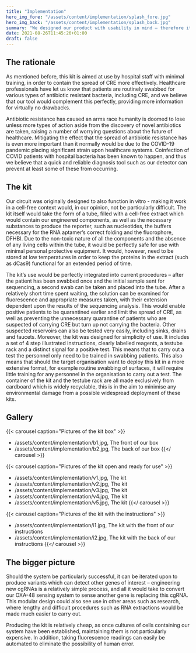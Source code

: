 ```yaml
---
title: "Implementation"
hero_img_fore: "/assets/content/implementation/splash_fore.jpg"
hero_img_back: "/assets/content/implementation/splash_back.jpg"
summary: "We designed our product with usability in mind – therefore its finished form would take the form of a tube with a cell-free solution swabs can be submerged into. The solution would contain all the necessary components to produce the fluorescent reporter without containing any living cells, eliminating the risk of contamination. Should the kit be successful, iterating on it to detect different genes would be trivial, as only the sensing portion of our cgRNA would need to be changed to complement the mRNA of interest."
date: 2021-08-26T11:45:26+01:00
draft: false
---
```


## The rationale

As mentioned before, this kit is aimed at use by hospital staff with minimal
training, in order to contain the spread of CRE more effectively. Healthcare
professionals have let us know that patients are routinely swabbed for various
types of antibiotic resistant bacteria, including CRE, and we believe that our
tool would complement this perfectly, providing more information for virtually
no drawbacks.

Antibiotic resistance has caused an arms race humanity is doomed to lose unless
more types of action aside from the discovery of novel antibiotics are taken,
raising a number of worrying questions about the future of healthcare.
Mitigating the effect that the spread of antibiotic resistance has is even more
important than it normally would be due to the COVID-19 pandemic placing
significant strain upon healthcare systems. Coinfection of COVID patients with
hospital bacteria has been known to happen, and thus we believe that a quick and
reliable diagnosis tool such as our detector can prevent at least some of these
from occurring.

## The kit

Our circuit was originally designed to also function in vitro - making it work
in a cell-free context would, in our opinion, not be particularly difficult. The
kit itself would take the form of a tube, filled with a cell-free extract which
would contain our engineered components, as well as the necessary substances to
produce the reporter, such as nucleotides, the buffers necessary for the RNA
aptamer’s correct folding and the fluorophore, DFHBI. Due to the non-toxic
nature of all the components and the absence of any living cells within the
tube, it would be perfectly safe for use with minimal personal protective
equipment. It would, however, need to be stored at low temperatures in order to
keep the proteins in the extract (such as dCas9) functional for an extended
period of time.

The kit’s use would be perfectly integrated into current procedures – after the
patient has been swabbed once and the initial sample sent for sequencing, a
second swab can be taken and placed into the tube. After a relatively short time
spent waiting, the solution can be examined for fluorescence and appropriate
measures taken, with their extension dependent upon the results of the
sequencing analysis. This would enable positive patients to be quarantined
earlier and limit the spread of CRE, as well as preventing the unnecessary
quarantine of patients who are suspected of carrying CRE but turn up not
carrying the bacteria. Other suspected reservoirs can also be tested very
easily, including sinks, drains and faucets. Moreover, the kit was designed for
simplicity of use. It includes a set of 4 step illustrated instructions, clearly
labelled reagents, a testube rack and a distinct signal for a positive test.
This means that to carry out a test the personnel only need to be trained in
swabbing patients. This also means that should the target organisation want to
deploy this kit in a more extensive format, for example routine swabbing of
surfaces, it will require little training for any personnel in the organisation
to carry out a test. The container of the kit and the testube rack are all made
exclusively from cardboard which is widely recyclable, this is in the aim to
minimise any environmental damage from a possible widespread deployment of these
kits.

## Gallery

{{< carousel caption="Pictures of the kit box" >}}
- /assets/content/implementation/b1.jpg, The front of our box
- /assets/content/implementation/b2.jpg, The back of our box
{{</ carousel >}}

{{< carousel caption="Pictures of the kit open and ready for use" >}}
- /assets/content/implementation/v1.jpg, The kit
- /assets/content/implementation/v2.jpg, The kit
- /assets/content/implementation/v3.jpg, The kit
- /assets/content/implementation/v4.jpg, The kit
- /assets/content/implementation/v5.jpg, The kit
{{</ carousel >}}

{{< carousel caption="Pictures of the kit with the instructions" >}}
- /assets/content/implementation/i1.jpg, The kit with the front of our instructions
- /assets/content/implementation/i2.jpg, The kit with the back of our instructions
{{</ carousel >}}

## The bigger picture

Should the system be particularly successful, it can be iterated upon to produce
variants which can detect other genes of interest – engineering new cgRNAs is a
relatively simple process, and all it would take to convert our OXA-48 sensing
system to sense another gene is replacing this cgRNA. This modular design could
also see use in other areas such as research, where lengthy and difficult
procedures such as RNA extractions would be made much easier to carry out.

Producing the kit is relatively cheap, as once cultures of cells containing our
system have been established, maintaining them is not particularly expensive. In
addition, taking fluorescence readings can easily be automated to eliminate the
possibility of human error.
